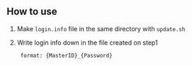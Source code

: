 ## How to use

1. Make `login.info` file in the same directory with `update.sh`
2. Write login info down in the file created on step1

        format: {MasterID}_{Password}
